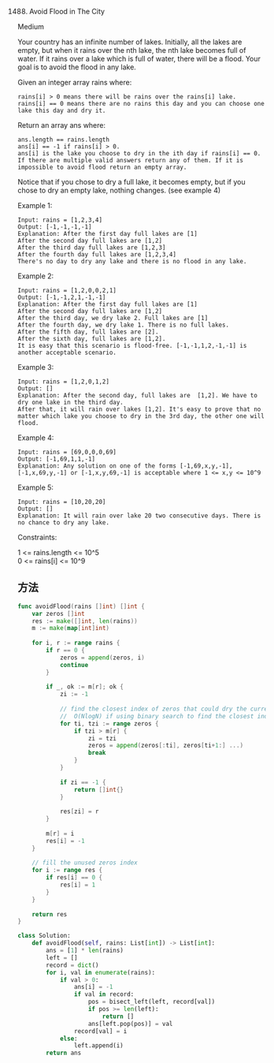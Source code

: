1488. Avoid Flood in The City


Medium


Your country has an infinite number of lakes. Initially, all the lakes are empty, but when it rains over the nth lake, the nth lake becomes full of water. If it rains over a lake which is full of water, there will be a flood. Your goal is to avoid the flood in any lake.

Given an integer array rains where:

```
rains[i] > 0 means there will be rains over the rains[i] lake.
rains[i] == 0 means there are no rains this day and you can choose one lake this day and dry it.
```

Return an array ans where:

```
ans.length == rains.length
ans[i] == -1 if rains[i] > 0.
ans[i] is the lake you choose to dry in the ith day if rains[i] == 0.
If there are multiple valid answers return any of them. If it is impossible to avoid flood return an empty array.
```

Notice that if you chose to dry a full lake, it becomes empty, but if you chose to dry an empty lake, nothing changes. (see example 4)

 

Example 1:

```
Input: rains = [1,2,3,4]
Output: [-1,-1,-1,-1]
Explanation: After the first day full lakes are [1]
After the second day full lakes are [1,2]
After the third day full lakes are [1,2,3]
After the fourth day full lakes are [1,2,3,4]
There's no day to dry any lake and there is no flood in any lake.
```

Example 2:

```
Input: rains = [1,2,0,0,2,1]
Output: [-1,-1,2,1,-1,-1]
Explanation: After the first day full lakes are [1]
After the second day full lakes are [1,2]
After the third day, we dry lake 2. Full lakes are [1]
After the fourth day, we dry lake 1. There is no full lakes.
After the fifth day, full lakes are [2].
After the sixth day, full lakes are [1,2].
It is easy that this scenario is flood-free. [-1,-1,1,2,-1,-1] is another acceptable scenario.
```

Example 3:

```
Input: rains = [1,2,0,1,2]
Output: []
Explanation: After the second day, full lakes are  [1,2]. We have to dry one lake in the third day.
After that, it will rain over lakes [1,2]. It's easy to prove that no matter which lake you choose to dry in the 3rd day, the other one will flood.
```

Example 4:

```
Input: rains = [69,0,0,0,69]
Output: [-1,69,1,1,-1]
Explanation: Any solution on one of the forms [-1,69,x,y,-1], [-1,x,69,y,-1] or [-1,x,y,69,-1] is acceptable where 1 <= x,y <= 10^9
```

Example 5:

```
Input: rains = [10,20,20]
Output: []
Explanation: It will rain over lake 20 two consecutive days. There is no chance to dry any lake.
```

Constraints:

1 <= rains.length <= 10^5  
0 <= rains[i] <= 10^9

## 方法

```go
func avoidFlood(rains []int) []int {
    var zeros []int
    res := make([]int, len(rains))
    m := make(map[int]int)
    
    for i, r := range rains {        
        if r == 0 {
            zeros = append(zeros, i)
            continue
        }
        
        if _, ok := m[r]; ok {
            zi := -1
            
			// find the closest index of zeros that could dry the current fulled lake
			//  O(NlogN) if using binary search to find the closest index
            for ti, tzi := range zeros {
                if tzi > m[r] {
                    zi = tzi
                    zeros = append(zeros[:ti], zeros[ti+1:] ...)
                    break
                }
            }
            
            if zi == -1 {
                return []int{}
            }
            
            res[zi] = r
        } 
        
        m[r] = i
        res[i] = -1
    }
    
	// fill the unused zeros index
    for i := range res {
        if res[i] == 0 {
            res[i] = 1
        }
    }
    
    return res
}
```


```python
class Solution:
    def avoidFlood(self, rains: List[int]) -> List[int]:
        ans = [1] * len(rains)
        left = []
        record = dict()
        for i, val in enumerate(rains):
            if val > 0:
                ans[i] = -1
                if val in record:
                    pos = bisect_left(left, record[val])
                    if pos >= len(left):
                        return []
                    ans[left.pop(pos)] = val
                record[val] = i
            else:
                left.append(i)
        return ans
```